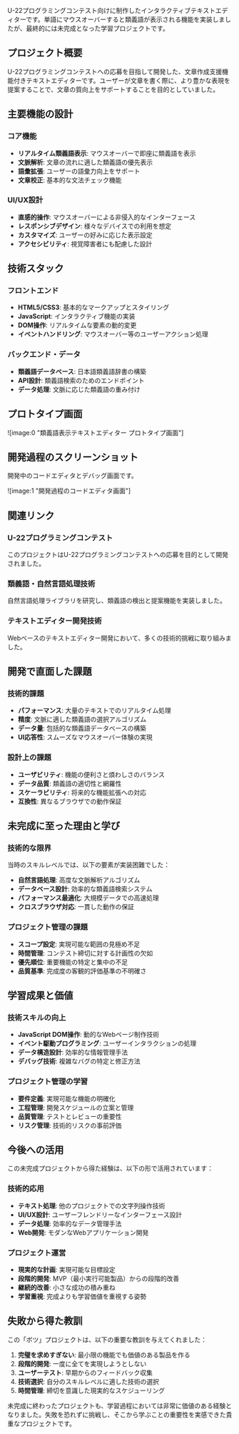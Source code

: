 U-22プログラミングコンテスト向けに制作したインタラクティブテキストエディターです。単語にマウスオーバーすると類義語が表示される機能を実装しましたが、最終的には未完成となった学習プロジェクトです。

## プロジェクト概要

U-22プログラミングコンテストへの応募を目指して開発した、文章作成支援機能付きテキストエディターです。ユーザーが文章を書く際に、より豊かな表現を提案することで、文章の質向上をサポートすることを目的としていました。

## 主要機能の設計

### コア機能

- **リアルタイム類義語表示**: マウスオーバーで即座に類義語を表示
- **文脈解析**: 文章の流れに適した類義語の優先表示
- **語彙拡張**: ユーザーの語彙力向上をサポート
- **文章校正**: 基本的な文法チェック機能

### UI/UX設計

- **直感的操作**: マウスオーバーによる非侵入的なインターフェース
- **レスポンシブデザイン**: 様々なデバイスでの利用を想定
- **カスタマイズ**: ユーザーの好みに応じた表示設定
- **アクセシビリティ**: 視覚障害者にも配慮した設計

## 技術スタック

### フロントエンド

- **HTML5/CSS3**: 基本的なマークアップとスタイリング
- **JavaScript**: インタラクティブ機能の実装
- **DOM操作**: リアルタイムな要素の動的変更
- **イベントハンドリング**: マウスオーバー等のユーザーアクション処理

### バックエンド・データ

- **類義語データベース**: 日本語類義語辞書の構築
- **API設計**: 類義語検索のためのエンドポイント
- **データ処理**: 文脈に応じた類義語の重み付け

## プロトタイプ画面

![image:0 "類義語表示テキストエディター プロトタイプ画面"]

## 開発過程のスクリーンショット

開発中のコードエディタとデバッグ画面です。

![image:1 "開発過程のコードエディタ画面"]

## 関連リンク

### U-22プログラミングコンテスト

このプロジェクトはU-22プログラミングコンテストへの応募を目的として開発されました。

### 類義語・自然言語処理技術

自然言語処理ライブラリを研究し、類義語の検出と提案機能を実装しました。

### テキストエディター開発技術

Webベースのテキストエディター開発において、多くの技術的挑戦に取り組みました。

## 開発で直面した課題

### 技術的課題

- **パフォーマンス**: 大量のテキストでのリアルタイム処理
- **精度**: 文脈に適した類義語の選択アルゴリズム
- **データ量**: 包括的な類義語データベースの構築
- **UI応答性**: スムーズなマウスオーバー体験の実現

### 設計上の課題

- **ユーザビリティ**: 機能の便利さと煩わしさのバランス
- **データ品質**: 類義語の適切性と網羅性
- **スケーラビリティ**: 将来的な機能拡張への対応
- **互換性**: 異なるブラウザでの動作保証

## 未完成に至った理由と学び

### 技術的な限界

当時のスキルレベルでは、以下の要素が実装困難でした：

- **自然言語処理**: 高度な文脈解析アルゴリズム
- **データベース設計**: 効率的な類義語検索システム
- **パフォーマンス最適化**: 大規模データでの高速処理
- **クロスブラウザ対応**: 一貫した動作の保証

### プロジェクト管理の課題

- **スコープ設定**: 実現可能な範囲の見極め不足
- **時間管理**: コンテスト締切に対する計画性の欠如
- **優先順位**: 重要機能の特定と集中の不足
- **品質基準**: 完成度の客観的評価基準の不明確さ

## 学習成果と価値

### 技術スキルの向上

- **JavaScript DOM操作**: 動的なWebページ制作技術
- **イベント駆動プログラミング**: ユーザーインタラクションの処理
- **データ構造設計**: 効率的な情報管理手法
- **デバッグ技術**: 複雑なバグの特定と修正方法

### プロジェクト管理の学習

- **要件定義**: 実現可能な機能の明確化
- **工程管理**: 開発スケジュールの立案と管理
- **品質管理**: テストとレビューの重要性
- **リスク管理**: 技術的リスクの事前評価

## 今後への活用

この未完成プロジェクトから得た経験は、以下の形で活用されています：

### 技術的応用

- **テキスト処理**: 他のプロジェクトでの文字列操作技術
- **UI/UX設計**: ユーザーフレンドリーなインターフェース設計
- **データ処理**: 効率的なデータ管理手法
- **Web開発**: モダンなWebアプリケーション開発

### プロジェクト運営

- **現実的な計画**: 実現可能な目標設定
- **段階的開発**: MVP（最小実行可能製品）からの段階的改善
- **継続的改善**: 小さな成功の積み重ね
- **学習重視**: 完成よりも学習価値を重視する姿勢

## 失敗から得た教訓

この「ボツ」プロジェクトは、以下の重要な教訓を与えてくれました：

1. **完璧を求めすぎない**: 最小限の機能でも価値のある製品を作る
2. **段階的開発**: 一度に全てを実現しようとしない
3. **ユーザーテスト**: 早期からのフィードバック収集
4. **技術選択**: 自分のスキルレベルに適した技術の選択
5. **時間管理**: 締切を意識した現実的なスケジューリング

未完成に終わったプロジェクトも、学習過程においては非常に価値のある経験となりました。失敗を恐れずに挑戦し、そこから学ぶことの重要性を実感できた貴重なプロジェクトです。
